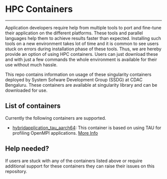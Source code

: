 # HPC Containers
---

Application developers require help from multiple tools to port and fine-tune their application on the different platforms. These tools and parallel languages help them to achieve results faster than expected. 
Installing such tools on a new environment takes lot of time and it is common to see users stuck on errors during installation phase of these tools. 
Thus, we are hereby provide an option of using HPC containers. Users can just download these and with just a few commands the whole environment is available for their use without much hassle.

This repo contains information on usage of these singularity containers deployed by System Sofware Development Group (SSDG) at CDAC Bengaluru. These containers are available at singularity library and can be downloaded for use. 

## List of containers

Currently the following containers are supported.

+ [hybridapplication_tau_aarch64](https://cloud.sylabs.io/library/cdac_ssdg/aarch64_container/hybridapplication_tau_aarch64): This container is based on using TAU for profiling OpenMPI applications. [More Info](TAU_aarch64/README.md)

## Help needed?

If users are stuck with any of the containers listed above or require additional support for these containers they can raise their issues on this repository. 
